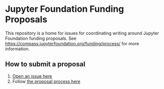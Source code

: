# Jupyter Foundation Funding Proposals

This repository is a home for issues for coordinating writing around Jupyter Foundation funding proposals. See https://compass.jupyterfoundation.org/funding/process/ for more information.

## How to submit a proposal

1. [Open an issue here](https://github.com/jupyter-governance/funding-proposals/issues/new/choose)
2. Follow [the proposal process here](https://compass.jupyterfoundation.org/funding/process/)
